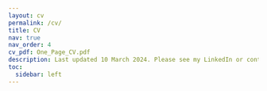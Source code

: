 ```yaml
---
layout: cv
permalink: /cv/
title: CV
nav: true
nav_order: 4
cv_pdf: One_Page_CV.pdf
description: Last updated 10 March 2024. Please see my LinkedIn or contact me for an up-to-date or extended CV.
toc:
  sidebar: left
---
```

